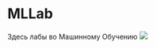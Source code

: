 # MLLab
Здесь лабы во Машинному Обучению
![](https://avatars.mds.yandex.net/get-pdb/985790/15b8237c-48a6-4169-9f18-42c5e3d6ea07/s1200?webp=false)
